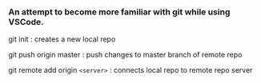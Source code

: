 ### An attempt to become more familiar with git while using VSCode.

git init : creates a new local repo

git push origin master : push changes to master branch of remote repo

git remote add origin `<server>` : connects local repo to remote repo server